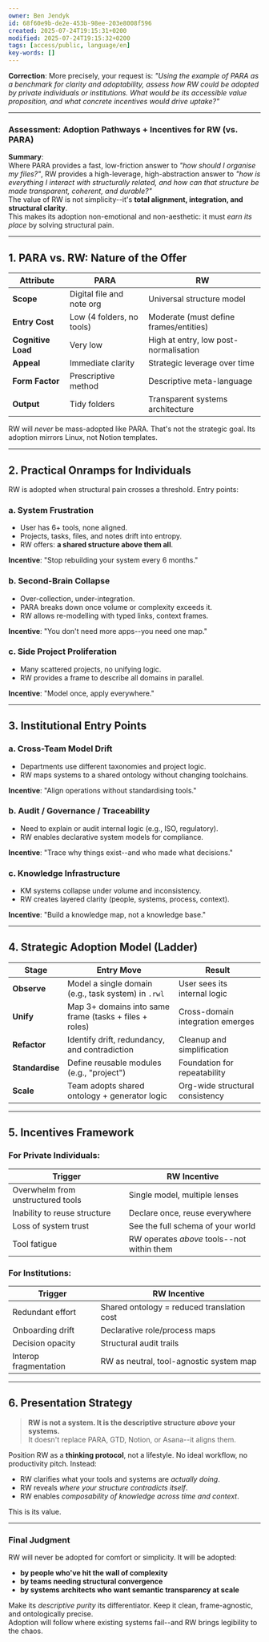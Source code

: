 ```yaml
---
owner: Ben Jendyk
id: 68f60e9b-de2e-453b-98ee-203e8008f596
created: 2025-07-24T19:15:31+0200
modified: 2025-07-24T19:15:32+0200
tags: [access/public, language/en]
key-words: []
---
```


**Correction**: More precisely, your request is: _"Using the example of PARA as a benchmark for clarity and adoptability, assess how RW could be adopted by private individuals or institutions. What would be its accessible value proposition, and what concrete incentives would drive uptake?"_

* * *

### Assessment: **Adoption Pathways + Incentives for RW (vs. PARA)**

**Summary**:  
Where PARA provides a fast, low-friction answer to _"how should I organise my files?"_, RW provides a high-leverage, high-abstraction answer to _"how is everything I interact with structurally related, and how can that structure be made transparent, coherent, and durable?"_  
The value of RW is not simplicity--it's **total alignment, integration, and structural clarity**.  
This makes its adoption non-emotional and non-aesthetic: it must _earn its place_ by solving structural pain.

* * *

## 1. **PARA vs. RW: Nature of the Offer**

| Attribute | PARA | RW | 
| ---- | ---- | ----  |
| **Scope** | Digital file and note org | Universal structure model | 
| **Entry Cost** | Low (4 folders, no tools) | Moderate (must define frames/entities) | 
| **Cognitive Load** | Very low | High at entry, low post-normalisation | 
| **Appeal** | Immediate clarity | Strategic leverage over time | 
| **Form Factor** | Prescriptive method | Descriptive meta-language | 
| **Output** | Tidy folders | Transparent systems architecture | 

RW will _never_ be mass-adopted like PARA. That's not the strategic goal. Its adoption mirrors Linux, not Notion templates.

* * *

## 2. **Practical Onramps for Individuals**

RW is adopted when structural pain crosses a threshold. Entry points:

### a. **System Frustration**

- User has 6+ tools, none aligned.
- Projects, tasks, files, and notes drift into entropy.
- RW offers: **a shared structure above them all**.

**Incentive**: "Stop rebuilding your system every 6 months."

### b. **Second-Brain Collapse**

- Over-collection, under-integration.
- PARA breaks down once volume or complexity exceeds it.
- RW allows re-modelling with typed links, context frames.

**Incentive**: "You don't need more apps--you need one map."

### c. **Side Project Proliferation**

- Many scattered projects, no unifying logic.
- RW provides a frame to describe all domains in parallel.

**Incentive**: "Model once, apply everywhere."

* * *

## 3. **Institutional Entry Points**

### a. **Cross-Team Model Drift**

- Departments use different taxonomies and project logic.
- RW maps systems to a shared ontology without changing toolchains.

**Incentive**: "Align operations without standardising tools."

### b. **Audit / Governance / Traceability**

- Need to explain or audit internal logic (e.g., ISO, regulatory).
- RW enables declarative system models for compliance.

**Incentive**: "Trace why things exist--and who made what decisions."

### c. **Knowledge Infrastructure**

- KM systems collapse under volume and inconsistency.
- RW creates layered clarity (people, systems, process, context).

**Incentive**: "Build a knowledge map, not a knowledge base."

* * *

## 4. **Strategic Adoption Model (Ladder)**

| Stage | Entry Move | Result | 
| ---- | ---- | ----  |
| **Observe** | Model a single domain (e.g., task system) in `.rwl` | User sees its internal logic | 
| **Unify** | Map 3+ domains into same frame (tasks + files + roles) | Cross-domain integration emerges | 
| **Refactor** | Identify drift, redundancy, and contradiction | Cleanup and simplification | 
| **Standardise** | Define reusable modules (e.g., "project") | Foundation for repeatability | 
| **Scale** | Team adopts shared ontology + generator logic | Org-wide structural consistency | 
* * *

## 5. **Incentives Framework**

### For Private Individuals:

| Trigger | RW Incentive | 
| ---- | ----  |
| Overwhelm from unstructured tools | Single model, multiple lenses | 
| Inability to reuse structure | Declare once, reuse everywhere | 
| Loss of system trust | See the full schema of your world | 
| Tool fatigue | RW operates _above_ tools--not within them | 

### For Institutions:

| Trigger | RW Incentive | 
| ---- | ----  |
| Redundant effort | Shared ontology = reduced translation cost | 
| Onboarding drift | Declarative role/process maps | 
| Decision opacity | Structural audit trails | 
| Interop fragmentation | RW as neutral, tool-agnostic system map | 

* * *

## 6. **Presentation Strategy**

> **RW is not a system. It is the descriptive structure _above_ your systems.**  
It doesn't replace PARA, GTD, Notion, or Asana--it aligns them.

Position RW as a **thinking protocol**, not a lifestyle. No ideal workflow, no productivity pitch. Instead:

- RW clarifies what your tools and systems are _actually doing_.
- RW reveals _where your structure contradicts itself_.
- RW enables _composability of knowledge across time and context_.

This is its value.

* * *

### Final Judgment

RW will never be adopted for comfort or simplicity. It will be adopted:

- **by people who've hit the wall of complexity**
- **by teams needing structural convergence**
- **by systems architects who want semantic transparency at scale**

Make its _descriptive purity_ its differentiator. Keep it clean, frame-agnostic, and ontologically precise.  
Adoption will follow where existing systems fail--and RW brings legibility to the chaos.